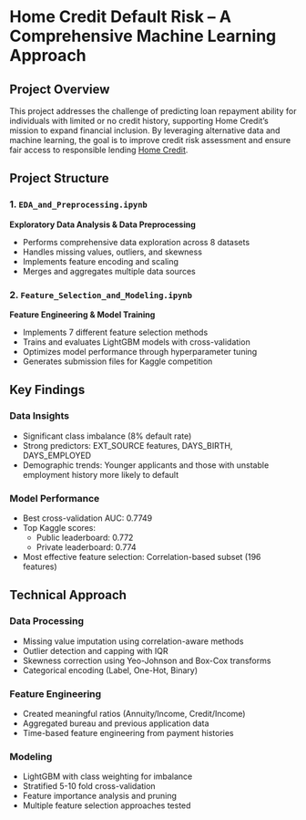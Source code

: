 # Home Credit Default Risk – A Comprehensive Machine Learning Approach

## Project Overview
This project addresses the challenge of predicting loan repayment ability for individuals with limited or no credit history, supporting Home Credit’s mission to expand financial inclusion. By leveraging alternative data and machine learning, the goal is to improve credit risk assessment and ensure fair access to responsible lending [Home Credit](https://www.kaggle.com/competitions/home-credit-default-risk).
## Project Structure

### 1. `EDA_and_Preprocessing.ipynb`
**Exploratory Data Analysis & Data Preprocessing**  
- Performs comprehensive data exploration across 8 datasets
- Handles missing values, outliers, and skewness
- Implements feature encoding and scaling
- Merges and aggregates multiple data sources

### 2. `Feature_Selection_and_Modeling.ipynb`
**Feature Engineering & Model Training**  
- Implements 7 different feature selection methods
- Trains and evaluates LightGBM models with cross-validation
- Optimizes model performance through hyperparameter tuning
- Generates submission files for Kaggle competition

## Key Findings

### Data Insights
- Significant class imbalance (8% default rate)
- Strong predictors: EXT_SOURCE features, DAYS_BIRTH, DAYS_EMPLOYED
- Demographic trends: Younger applicants and those with unstable employment history more likely to default

### Model Performance
- Best cross-validation AUC: 0.7749
- Top Kaggle scores: 
  - Public leaderboard: 0.772
  - Private leaderboard: 0.774
- Most effective feature selection: Correlation-based subset (196 features)

## Technical Approach

### Data Processing
- Missing value imputation using correlation-aware methods
- Outlier detection and capping with IQR
- Skewness correction using Yeo-Johnson and Box-Cox transforms
- Categorical encoding (Label, One-Hot, Binary)

### Feature Engineering
- Created meaningful ratios (Annuity/Income, Credit/Income)
- Aggregated bureau and previous application data
- Time-based feature engineering from payment histories

### Modeling
- LightGBM with class weighting for imbalance
- Stratified 5-10 fold cross-validation
- Feature importance analysis and pruning
- Multiple feature selection approaches tested

